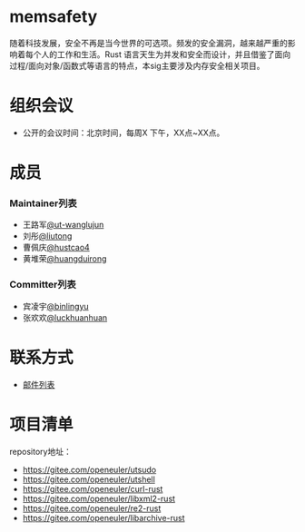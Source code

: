# memsafety

​	随着科技发展，安全不再是当今世界的可选项。频发的安全漏洞，越来越严重的影响着每个人的工作和生活。Rust 语言天生为并发和安全而设计，并且借鉴了面向过程/面向对象/函数式等语言的特点，本sig主要涉及内存安全相关项目。

# 组织会议

- 公开的会议时间：北京时间，每周X 下午，XX点~XX点。


# 成员

### Maintainer列表

- 王路军[@ut-wanglujun](https://gitee.com/ut-wanglujun)
- 刘彤[@liutong](https://gitee.com/liutong)
- 曹佩庆[@hustcao4](https://gitee.com/hustcao4)
- 黄堆荣[@huangduirong](https://gitee.com/huangduirong)

### Committer列表

- 宾凌宇[@binlingyu](https://gitee.com/binlingyu)
- 张欢欢[@luckhuanhuan](https://gitee.com/luckhuanhuan)

# 联系方式

- [邮件列表](sig-memsafety@openeuler.org)

# 项目清单

repository地址：

- https://gitee.com/openeuler/utsudo
- https://gitee.com/openeuler/utshell
- https://gitee.com/openeuler/curl-rust
- https://gitee.com/openeuler/libxml2-rust
- https://gitee.com/openeuler/re2-rust
- https://gitee.com/openeuler/libarchive-rust

